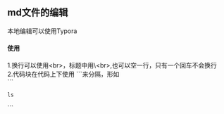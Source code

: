 ## md文件的编辑
本地编辑可以使用Typora
#### 使用
1.换行可以使用\<br>，标题中用\\\<br>,也可以空一行，只有一个回车不会换行<br>
2.代码块在代码上下使用 \```来分隔，形如<br>
\```<br>
```
ls
```
\```<br>
